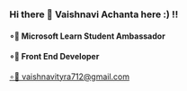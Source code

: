 ### Hi there 👋 Vaishnavi Achanta here :) !!
<h4>∘🤖 Microsoft Learn Student Ambassador<br></h4>
<h4>∘🤖 Front End Developer<br></h4>
<a href="mailto:vaishnavityra712@gmail.com">∘🤖 vaishnavityra712@gmail.com</a>
<!--
**vaishnavityra712/vaishnavityra712** is a ✨ _special_ ✨ repository because its `README.md` (this file) appears on your GitHub profile.

Here are some ideas to get you started:

- 🔭 I’m currently working on ...
- 🌱 I’m currently learning ...
- 👯 I’m looking to collaborate on ...
- 🤔 I’m looking for help with ...
- 💬 Ask me about ...
- 📫 How to reach me: ...
- 😄 Pronouns: ...
- ⚡ Fun fact: ...


-->
<style>
  
</style>
